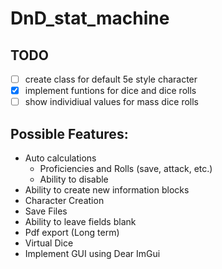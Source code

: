 # DnD_stat_machine

## TODO

- [ ] create class for default 5e style character
- [x] implement funtions for dice and dice rolls
- [ ] show individiual values for mass dice rolls

## Possible Features:
* Auto calculations
   - Proficiencies and Rolls (save, attack, etc.)
   - Ability to disable
* Ability to create new information blocks
* Character Creation
* Save Files
* Ability to leave fields blank
* Pdf export (Long term)
* Virtual Dice
* Implement GUI using Dear ImGui
